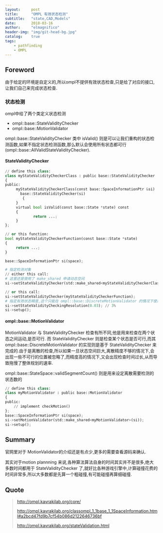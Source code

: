 ```yaml
---
layout:     post
title:      "OMPL 有效状态检测"
subtitle:   "state,CAD,Models"
date:       2018-03-16
author:     "elmagnifico"
header-img: "img/git-head-bg.jpg"
catalog:    true
tags:
    - pathfinding
    - OMPL
---
```


## Foreword

由于给定的环境是自定义的,所以ompl不提供有效状态检查,只是给了对应的接口,让我们自己来完成状态检查.


### 状态检测

ompl中给了两个类定义状态检测

- ompl::base::StateValidityChecker
- ompl::base::MotionValidator

ompl::base::StateValidityChecker 类中 isValid() 则是可以让我们重构的状态检测函数,如果不指定状态检测函数,那么默认会使用所有状态都可行(ompl::base::AllValidStateValidityChecker).

#### StateValidityChecker

```Python
// define this class:
class myStateValidityCheckerClass : public base::StateValidityChecker
{
public:
     myStateValidityCheckerClass(const base::SpaceInformationPtr &si) :
       base::StateValidityChecker(si)
        {
     }
     virtual bool isValid(const base::State *state) const
     {
             return ...;
     }
};

// or this function:
bool myStateValidityCheckerFunction(const base::State *state)
{
     return ...;
}

base::SpaceInformationPtr si(space);

# 指定检测对象
// either this call:
# 这里还是使用了 make_shared 申请动态空间
si->setStateValidityChecker(std::make_shared<myStateValidityCheckerClass>(si));

// or this call:
si->setStateValidityChecker(myStateValidityCheckerFunction);
# 指定有效状态精度,这个只能在 ompl::base::DiscreteMotionValidator 的情况下使用.
si->setStateValidityCheckingResolution(0.03); // 3%
si->setup();
```

#### ompl::base::MotionValidator

MotionValidator 与 StateValidityChecker 检查有所不同,他是用来检查在两个状态之间运动,是否可行.
而 StateValidityChecker 则是检查某个状态是否可行,而其 ompl::base::DiscreteMotionValidator 的实现则是基于 StateValidityChecker 来完成的.由于是离散的检查,所以如果一旦状态空间巨大,离散精度不够的情况下,会出现一些不可行的位置被忽略了,而精度高的情况下,又会出现检查时间过长,从而导致拖慢了整体规划的速率.

ompl::base::StateSpace::validSegmentCount() 则是用来设定离散需要检测的状态数的


```python
// define this class:
class myMotionValidator : public base::MotionValidator
{
public:
    // implement checkMotion()
};
base::SpaceInformationPtr si(space);
si->setMotionValidator(std::make_shared<myMotionValidator>(si));
si->setup();
```

## Summary

官网里对于 MotionValidator的介绍还是有点少,更多的需要查看源码来确认.

其实对于motion plannning 来说,各种算法算法自身的时间其实并不是很多,绝大多数时间都用于 StateValidityChecker 了,就好比各种游戏引擎中,计算碰撞花费的时间非常多,所以大多数都是先算一个粗碰撞,有可能碰撞再算细碰撞.

## Quote

> http://ompl.kavrakilab.org/core/
>
> http://ompl.kavrakilab.org/classompl_1_1base_1_1SpaceInformation.html#a2bcd47fd9b7cf54b086d2122646736bf
>
> http://ompl.kavrakilab.org/stateValidation.html
>

